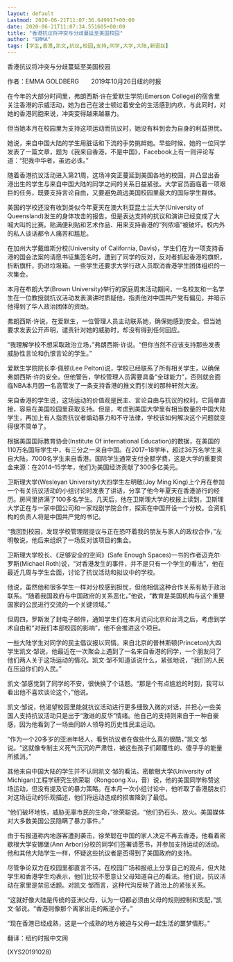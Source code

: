 ```yaml
---
layout: default
Lastmod: 2020-06-21T11:07:36.649917+00:00
date: 2020-06-21T11:07:34.551605+00:00
title: "香港抗议将冲突与分歧蔓延至美国校园"
author: "EMMA"
tags: [学生,香港,凯文,抗议,校园,支持,同学,大学,大陆,新语丝]
---
```


香港抗议将冲突与分歧蔓延至美国校园

作者：EMMA GOLDBERG　　2019年10月26日纽约时报

在今年的大部分时间里，弗朗西斯·许在爱默生学院(Emerson College)的宿舍里关注香港的示威活动，她为自己在波士顿过着安全的生活感到内疚，与此同时，对她的香港同胞来说，冲突变得越来越暴力。

但当她本月在校园里为支持这项运动而抗议时，她没有料到会为自身的利益担忧。

她说，来自中国大陆的学生用脏话和下流的手势挑衅她。早些时候，她的一位同学发表了一篇文章，题为《我来自香港，不是中国》，Facebook上有一则评论写道：“犯我中华者，虽远必诛。”

随着香港抗议活动进入第21周，这场冲突正蔓延到美国各地的校园，并凸显出香港出生的学生与来自中国大陆的同学之间的关系日益紧张。大学官员面临着一项艰巨的任务，既要支持言论自由，又要避免疏远美国校园里最大的国际学生群体。

美国的学校还没有收到类似今年夏天在澳大利亚昆士兰大学(University of Queensland)发生的身体攻击的报告。但是表达支持的抗议和演讲已经变成了大喊大叫的比赛。贴满便利贴和艺术作品、用来支持香港的“列侬墙”被破坏。校内外的私人谈话都令人痛苦和尴尬。

在加州大学戴维斯分校(University of California, Davis)，学生们在为一项支持香港的国会法案的请愿书征集签名时，遭到了同学的反对，反对者抓起香港的旗帜，折断旗杆，扔进垃圾箱。一些学生还要求大学行政人员取消香港学生团体组织的一次集会。

本月在布朗大学(Brown University)举行的家庭周末活动期间，一名校友和一名学生在一位教授就抗议活动发表演讲时质疑他，指责他对中国共产党有偏见，并暗示他得到了华人政治团体的资助。

弗朗西斯·许说，在爱默生，一位管理人员主动联系她，确保她感到安全。但当她要求发表公开声明，谴责针对她的威胁时，却没有得到任何回应。

“我理解学校不想采取政治立场，”弗朗西斯·许说。“但你当然不应该支持那些发表威胁性言论和仇恨言论的学生。”

爱默生学院院长李·佩顿(Lee Pelton)说，学校已经联系了所有相关学生，以确保弗朗西斯·许的安全。但他警告，学校管理人员需要具备“全球能力”，否则就会面临NBA本月因一名高管发了一条支持香港的推文而引发的那种轩然大波。

来自香港的学生说，这场运动的价值观是民主、言论自由与抗议的权利，它简单直接，容易在美国校园里获取支持。但是，考虑到美国大学里有相当数量的中国大陆学生，再加上有人指责抗议者煽动暴力和不守法律，学校该如何解决这个问题就变得很不简单了。

根据美国国际教育协会(Institute Of international Education)的数据，在美国的110万名国际学生中，有三分之一来自中国。在2017–18学年，超过36万名学生来自大陆，7000名学生来自香港。国际学生通常支付全额学费，这是大学的重要资金来源：在2014–15学年，他们为美国经济贡献了300多亿美元。

卫斯理大学(Wesleyan University)大四学生左明敬(Joy Ming King)上个月在参加一个有关抗议活动的小组讨论时发表了讲话，分享了他今年夏天在香港游行的经历。房间里挤满了100多名学生。几天后，他在卫斯理大学的校报上读到，卫斯理大学正在与一家中国公司和一家戏剧学院合作，探索在中国开设一个分校。合资机构的负责人将是中国共产党的书记。

“我回到校园，发现学校管理层提议与正在恐吓着我的朋友与家人的政权合作，”左明敬说，他后来组织了一场反对该项目的集会。

卫斯理大学校长、《足够安全的空间》(Safe Enough Spaces)一书的作者迈克尔·罗斯(Michael Roth)说，“对香港发生的事件，并不是只有一个学生的看法”，他在最近几周与学生会面，讨论了抗议活动和拟议中的学校。

他说，虽然他和很多学生一样对分校感到担忧，但他相信这种合作关系有助于政治联系。“随着我国政府与中国政府的关系恶化，”他说，“教育是美国机构与这个重要国家的公民进行交流的一个关键领域。”

但周四，罗斯发了封电子邮件，通知学生们在本月访问北京和台湾之后，考虑到学术自由和“对我们本部校园的影响”，他不会推进这个项目。

一些大陆学生对同学的民主倡议报以同情。来自北京的普林斯顿(Princeton)大四学生凯文·邹说，他最近在一次聚会上遇到了一名来自香港的同学，一个朋友问了他们两人关于这场运动的情况。凯文·邹不知道该说什么，紧张地说，“我们的人民在压迫你们的人民。”

凯文·邹感觉到了同学的不安，很快换了个话题。“那是个有点尴尬的时刻，我可以看出他不喜欢谈论这个，”他说。

凯文·邹说，他渴望校园里能就抗议活动进行更多细致入微的对话，并担心一些美国人支持抗议活动只是出于“激进的反华”情绪。他自己的支持则来自于一种自豪感，因为他看到了一场由同龄人领导的历史性民主运动。

“作为一个20多岁的亚洲年轻人，看到抗议者在做些什么真的很酷，”凯文·邹说。“这就像专制主义死气沉沉的严肃性，被这些孩子们颠覆性的、傻乎乎的能量所抵消。”

其他来自中国大陆的学生并不认同凯文·邹的看法。密歇根大学(University of Michigan)工程学研究生徐荣聪（Rongcong Xu，音）说，他的美国同学称赞这场运动，但没有提及它的暴力策略。在本月一次小组讨论中，他听取了香港朋友们对这场运动的乐观描述，他们将运动造成的损害降到了最低。

“他们破坏地铁，威胁无辜市民的生命，”徐荣聪说。“他们扔石头、放火。美国媒体对大多数美国公民隐瞒了暴力事件。”

由于有报道称内地游客遭到袭击，徐荣聪在中国的家人决定不再去香港，他看着密歇根大学安娜堡(Ann Arbor)分校的同学们签署请愿书，并参加支持运动的活动。他和其他大陆学生一样，怀疑这些抗议者是否得到了美国政府的支持。

尽管争论双方在校园里都直言不讳，在校园广场和报纸上分享自己的观点，但大陆学生和香港学生均表示，他们比较不愿意让父母知道自己的看法。他们说，抗议活动在家里是禁忌话题。对凯文·邹而言，这种代沟反映了政治上的紧张关系。

“这就好像大陆是传统的亚洲父母，认为一切都必须由父母的规则控制和支配，”凯文·邹说。“香港则像那个离家出走的叛逆小子。”

“现在香港已经成熟，这是一个成熟的地方被迫与父母一起生活的噩梦情形。”

翻译：纽约时报中文网

(XYS20191028)

